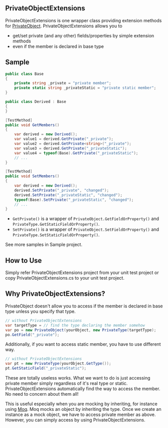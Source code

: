 PrivateObjectExtensions
---
PrivateObjectExtensions is one wrapper class providing extension methods for [PrivateObject](https://msdn.microsoft.com/en-us/library/microsoft.visualstudio.testtools.unittesting.privateobject.aspx). PrivateObjectExtensions allows you to
- get/set private (and any other) fields/properties by simple extension methods
- even if the member is declared in base type

Sample
---
```csharp
public class Base
{
    private string _private = "private member";
    private static string _privateStatic = "private static member";
}

public class Derived : Base
{
}
```
```csharp
[TestMethod]
public void GetMembers()
{
    var derived = new Derived();
    var value1 = derived.GetPrivate("_private");
    var value2 = derived.GetPrivate<string>("_private");
    var value3 = derived.GetPrivate("_privateStatic");
    var value4 = typeof(Base).GetPrivate("_privateStatic");
    // ...
}

[TestMethod]
public void SetMembers()
{
    var derived = new Derived();
    derived.SetPrivate("_private", "changed");
    derived.SetPrivate("_privateStatic", "changed");
    typeof(Base).SetPrivate("_privateStatic", "changed");
    // ...
}
```
- ```GetPrivate()``` is a wrapper of ```PrivateObject.GetFieldOrProperty()``` and ```PrivateType.GetStaticFieldOrProperty()```.
- ```SetPrivate()``` is a wrapper of ```PrivateObject.SetFieldOrProperty()``` and ```PrivateType.SetStaticFieldOrProperty()```.

See more samples in Sample project.

How to Use
---
Simply refer PrivateObjectExtensions project from your unit test project or copy PrivateObjectExtensions.cs to your unit test project.

Why PrivateObjectExtensions?
---
PrivateObject doesn't allow you to access if the member is declared in base type unless you specify that type.
```csharp
// without PrivateObjectExtensions
var targetType = // find the type declaring the member somehow
var po = new PrivateObject(yourObject, new PrivateType(targetType);
po.GetField("_private");
```
Additionally, if you want to access static member, you have to use different way.
```csharp
// without PrivateObjectExtensions
var pt = new PrivateType(yourObject.GetType());
pt.GetStaticField("_privateStatic");
```
These are totally useless works. What we want to do is just accessing private member simply regardless of it's real type or static. PrivateObjectExtensions automatically find the way to access the member. No need to concern about them all!

This is useful especially when you are mocking by inheriting, for instance using [Moq](https://github.com/moq). Moq mocks an object by inheriting the type. Once we create an instance as a mock object, we have to access private member as above. However, you can simply access by using PrivateObjectExtensions.
